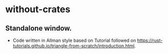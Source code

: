 # without-crates
## Standalone window. 
- Code written in Allman style based on Tutorial followed on https://rust-tutorials.github.io/triangle-from-scratch/introduction.html.
